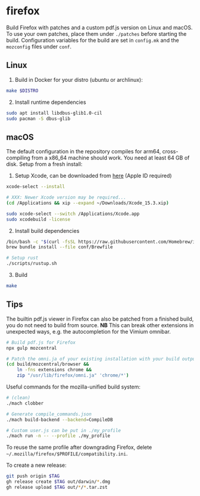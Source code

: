 # firefox
Build Firefox with patches and a custom pdf.js version on Linux and macOS. To
use your own patches, place them under `./patches` before starting the build.
Configuration variables for the build are set in `config.mk` and the
`mozconfig` files under `conf`.

## Linux
1. Build in Docker for your distro (ubuntu or archlinux):
```bash
make $DISTRO
```

2. Install runtime dependencies
```bash
sudo apt install libdbus-glib1.0-cil
sudo pacman -S dbus-glib
```

## macOS
The default configuration in the repository compiles for arm64, cross-compiling
from a x86_64 machine should work. You need at least 64 GB of disk. Setup from
a fresh install:

1. Setup Xcode, can be downloaded from
   [here](https://xcodereleases.com/) (Apple ID required)
```bash
xcode-select --install

# XXX: Newer Xcode version may be required...
(cd /Applications && xip --expand ~/Downloads/Xcode_15.3.xip)

sudo xcode-select --switch /Applications/Xcode.app
sudo xcodebuild -license
```

2. Install build dependencies
```bash
/bin/bash -c "$(curl -fsSL https://raw.githubusercontent.com/Homebrew/install/HEAD/install.sh)"
brew bundle install --file conf/Brewfile

# Setup rust
./scripts/rustup.sh
```

3. Build
```bash
make
```

## Tips
The builtin pdf.js viewer in Firefox can also be patched from a finished build,
you do not need to build from source.
**NB** This can break other extensions in unexpected ways, e.g. the
autocompletion for the Vimium omnibar.

```bash
# Build pdf.js for Firefox
npx gulp mozcentral

# Patch the omni.ja of your existing installation with your build output
(cd build/mozcentral/browser &&
    ln -fns extensions chrome &&
    zip "/usr/lib/firefox/omni.ja" 'chrome/*')
```

Useful commands for the mozilla-unified build system:
```bash
# (clean)
./mach clobber

# Generate compile_commands.json
./mach build-backend --backend=CompileDB

# Custom user.js can be put in ./my_profile
./mach run -n -- --profile ./my_profile
```

To reuse the same profile after downgrading Firefox, delete
`~/.mozilla/firefox/$PROFILE/compatibility.ini`.

To create a new release:
```bash
git push origin $TAG
gh release create $TAG out/darwin/*.dmg
gh release upload $TAG out/*/*.tar.zst
```
